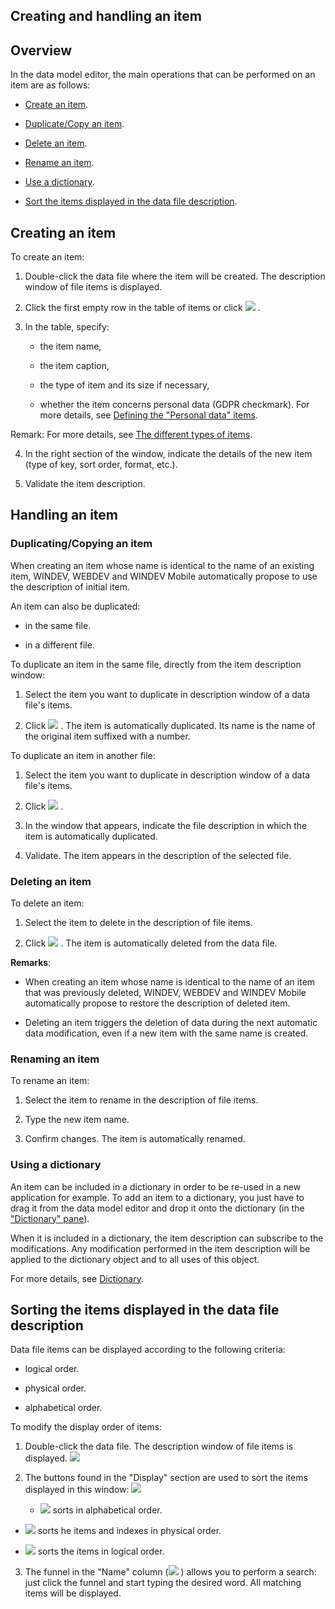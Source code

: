 


## Creating and handling an item
			



<a name="NOTE1"></a>
<a name="NOTE1_1"></a>


## Overview
<a name="overview_ELTTEXTE000214"></a>
In the data model editor, the main operations that can be performed on an item are as follows:

- [Create an item](#NOTE2_1).

- [Duplicate/Copy an item](#NOTE3_1).

- [Delete an item](#NOTE3_2).

- [Rename an item](#NOTE3_3).

- [Use a dictionary](#NOTE3_4).

- [Sort the items displayed in the data file description](#NOTE4_1).




<a name="NOTE2"></a>
<a name="NOTE2_1"></a>


## Creating an item
<a name="creating_item_ELTTEXTE000238"></a>
To create an item: 

1. Double-click the data file where the item will be created. The description window of file items is displayed.

2. Click the first empty row in the table of items or click ![](https://doc.pcsoft.fr/en-US/images/image.awp?langid=3&name=Manipulations_rubriques%20-%20HC%20N%B0001%201.GIF)
.

3. In the table, specify: 

	- the item name,

	- the item caption,

	- the type of item and its size if necessary,

	- whether the item concerns personal data (GDPR checkmark). For more details, see [Defining the "Personal data" items](../Editeurs/1410086744.md).


 Remark: For more details, see [The different types of items](../Editeurs/2011026.md).

4. In the right section of the window, indicate the details of the new item (type of key, sort order, format, etc.).

5. Validate the item description.




<a name="NOTE3"></a>
<a name="NOTE3_1"></a>


## Handling an item
<a name="handling_item_ELTTEXTE000262"></a>


### Duplicating/Copying an item
<a name="duplicatingcopying_item_ELTPARAGRAPHE000068"></a>

When creating an item whose name is identical to the name of an existing item, WINDEV, WEBDEV and WINDEV Mobile automatically propose to use the description of initial item.

An item can also be duplicated: 

- in the same file.

- in a different file.  




To duplicate an item in the same file, directly from the item description window: 

1. Select the item you want to duplicate in description window of a data file's items.

2. Click ![](https://doc.pcsoft.fr/en-US/images/image.awp?langid=3&name=Manipulations_rubriques%20-%20HC%20N%B0001%209.gif)
. The item is automatically duplicated. Its name is the name of the original item suffixed with a number.




To duplicate an item in another file: 

1. Select the item you want to duplicate in description window of a data file's items.

2. Click ![](https://doc.pcsoft.fr/en-US/images/image.awp?langid=3&name=Manipulations_rubriques%20-%20HC%20N%B0001%2010.gif)
. 

3. In the window that appears, indicate the file description in which the item is automatically duplicated. 

4. Validate. The item appears in the description of the selected file.



<a name="NOTE3_2"></a>


### Deleting an item
<a name="deleting_item_ELTPARAGRAPHE000098"></a>

To delete an item:

1. Select the item to delete in the description of file items.

2. Click ![](https://doc.pcsoft.fr/en-US/images/image.awp?langid=3&name=Manipulations_rubriques%20-%20HC%20N%B0001%202.gif)
. The item is automatically deleted from the data file.




**Remarks**: 

- When creating an item whose name is identical to the name of an item that was previously deleted, WINDEV, WEBDEV and WINDEV Mobile automatically propose to restore the description of deleted item.

- Deleting an item triggers the deletion of data during the next automatic data modification, even if a new item with the same name is created.



<a name="NOTE3_3"></a>


### Renaming an item
<a name="renaming_item_ELTPARAGRAPHE000115"></a>

To rename an item:

1. Select the item to rename in the description of file items.

2. Type the new item name.

3. Confirm changes. The item is automatically renamed.



<a name="NOTE3_4"></a>


### Using a dictionary
<a name="using_dictionary_ELTPARAGRAPHE000126"></a>

An item can be included in a dictionary in order to be re-used in a new application for example. To add an item to a dictionary, you just have to drag it from the data model editor and drop it onto the dictionary (in the ["Dictionary" pane](../Editeurs/2027014.md)).

When it is included in a dictionary, the item description can subscribe to the modifications. Any modification performed in the item description will be applied to the dictionary object and to all uses of this object.

For more details, see [Dictionary](../Editeurs/2023002.md).

<a name="NOTE4"></a>
<a name="NOTE4_1"></a>


## Sorting the items displayed in the data file description
<a name="sorting_the_items_displayed_the_data_file_description_ELTTEXTE000304"></a>
Data file items can be displayed according to the following criteria: 

- logical order. 

- physical order. 

- alphabetical order.




To modify the display order of items: 

1. Double-click the data file. The description window of file items is displayed. 
![](https://doc.pcsoft.fr/en-US/images/image.awp?langid=3&name=Manipulations_rubriques%20-%20HC%20N%B0001.gif&type=thumb)


2. The buttons found in the "Display" section are used to sort the items displayed in this window: 
![](https://doc.pcsoft.fr/en-US/images/image.awp?langid=3&name=Manipulations_rubriques%20-%20HC%20N%B0001%203.gif)


	- ![](https://doc.pcsoft.fr/en-US/images/image.awp?langid=3&name=Manipulations_rubriques%20-%20HC%20N%B0001%204.gif)
 sorts in alphabetical order. 

- ![](https://doc.pcsoft.fr/en-US/images/image.awp?langid=3&name=Manipulations_rubriques%20-%20HC%20N%B0001%205.gif)
 sorts he items and indexes in physical order. 

- ![](https://doc.pcsoft.fr/en-US/images/image.awp?langid=3&name=Manipulations_rubriques%20-%20HC%20N%B0002.gif)
 sorts the items in logical order. 

3. The funnel in the "Name" column (![](https://doc.pcsoft.fr/en-US/images/image.awp?langid=3&name=Manipulations_rubriques%20-%20HC%20N%B0001%206.gif)
) allows you to perform a search: just click the funnel and start typing the desired word. All matching items will be displayed.  





